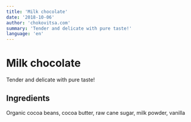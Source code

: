 ```yaml
---
title: 'Milk chocolate'
date: '2018-10-06'
author: 'chokovitsa.com'
summary: 'Tender and delicate with pure taste!'
language: 'en'
---
```


# Milk chocolate

Tender and delicate with pure taste!

## Ingredients

Organic cocoa beans, cocoa butter, raw cane sugar, milk powder, vanilla

